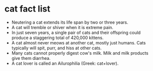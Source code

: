 # cat fact list

- Neutering a cat extends its life span by two or three years.
- A cat will tremble or shiver when it is extreme pain.
- In just seven years, a single pair of cats and their offspring could produce a staggering total of 420,000 kittens.
- A cat almost never meows at another cat, mostly just humans. Cats typically will spit, purr, and hiss at other cats.
- Many cats cannot properly digest cow's milk. Milk and milk products give them diarrhea.
- A cat lover is called an Ailurophilia (Greek: cat+lover).
